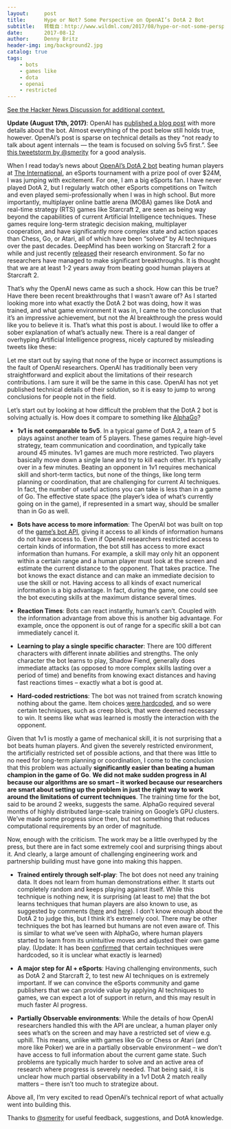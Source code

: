 ```yaml
---
layout:     post
title:      Hype or Not? Some Perspective on OpenAI’s DotA 2 Bot
subtitle:   转载自：http://www.wildml.com/2017/08/hype-or-not-some-perspective-on-openais-dota-2-bot/
date:       2017-08-12
author:     Denny Britz
header-img: img/background2.jpg
catalog: true
tags:
    - bots
    - games like
    - dota
    - openai
    - restricted
---
```


[See the Hacker News Discussion for additional context.](http://www.wildml.com/2017/08/hype-or-not-some-perspective-on-openais-dota-2-bot)

**Update (August 17th, 2017)**: OpenAI has [published a blog post](https://blog.openai.com/more-on-dota-2) with more details about the bot. Almost everything of the post below still holds true, however. OpenAI’s post is sparse on technical details as they “not ready to talk about agent internals — the team is focused on solving 5v5 first.”. See [this tweetstorm by @smerity](https://twitter.com/Smerity/status/897959187480625153) for a good analysis.

When I read today’s news about [OpenAI’s DotA 2 bot](https://blog.openai.com/dota-2) beating human players at [The International](http://www.dota2.com/international/overview), an eSports tournament with a prize pool of over $24M, I was jumping with excitement. For one, I am a big eSports fan. I have never played DotA 2, but I regularly watch other eSports competitions on Twitch and even played semi-professionally when I was in high school. But more importantly, multiplayer online battle arena (MOBA) games like DotA and real-time strategy (RTS) games like Starcraft 2, are seen as being way beyond the capabilities of current Artificial Intelligence techniques. These games require long-term strategic decision making, multiplayer cooperation, and have significantly more complex state and action spaces than Chess, Go, or Atari, all of which have been “solved” by AI techniques over the past decades. DeepMind has been working on Starcraft 2 for a while and just recently [released](https://deepmind.com/blog/deepmind-and-blizzard-open-starcraft-ii-ai-research-environment) their research environment. So far no researchers have managed to make significant breakthroughs. It is thought that we are at least 1-2 years away from beating good human players at Starcraft 2.

That’s why the OpenAI news came as such a shock. How can this be true? Have there been recent breakthroughs that I wasn’t aware of? As I started looking more into what exactly the DotA 2 bot was doing, how it was trained, and what game environment it was in, I came to the conclusion that it’s an impressive achievement, but not the AI breakthrough the press would like you to believe it is. That’s what this post is about. I would like to offer a sober explanation of what’s actually new. There is a real danger of overhyping Artificial Intelligence progress, nicely captured by misleading tweets like these:





Let me start out by saying that none of the hype or incorrect assumptions is the fault of OpenAI researchers. OpenAI has traditionally been very straightforward and explicit about the limitations of their research contributions. I am sure it will be the same in this case. OpenAI has not yet published technical details of their solution, so it is easy to jump to wrong conclusions for people not in the field.

Let’s start out by looking at how difficult the problem that the DotA 2 bot is solving actually is. How does it compare to something like [AlphaGo](https://en.wikipedia.org/wiki/AlphaGo)?

- **1v1 is not comparable to 5v5**. In a typical game of DotA 2, a team of 5 plays against another team of 5 players. These games require high-level strategy, team communication and coordination, and typically take around 45 minutes. 1v1 games are much more restricted. Two players basically move down a single lane and try to kill each other. It’s typically over in a few minutes. Beating an opponent in 1v1 requires mechanical skill and short-term tactics, but none of the things, like long term planning or coordination, that are challenging for current AI techniques. In fact, the number of useful actions you can take is less than in a game of Go. The effective state space (the player’s idea of what’s currently going on in the game), if represented in a smart way, should be smaller than in Go as well.

- **Bots have access to more information**: The OpenAI bot was built on top of the [game’s bot API](https://developer.valvesoftware.com/wiki/Dota_Bot_Scripting), giving it access to all kinds of information humans do not have access to. Even if OpenAI researchers restricted access to certain kinds of information, the bot still has access to more exact information than humans. For example, a skill may only hit an opponent within a certain range and a human player must look at the screen and estimate the current distance to the opponent. That takes practice. The bot knows the exact distance and can make an immediate decision to use the skill or not. Having access to all kinds of exact numerical information is a big advantage. In fact, during the game, one could see the bot executing skills at the maximum distance several times.

- **Reaction Times**: Bots can react instantly, human’s can’t. Coupled with the information advantage from above this is another big advantage. For example, once the opponent is out of range for a specific skill a bot can immediately cancel it. 

- **Learning to play a single specific character**: There are 100 different characters with different innate abilities and strengths. The only character the bot learns to play, Shadow Fiend, generally does immediate attacks (as opposed to more complex skills lasting over a period of time) and benefits from knowing exact distances and having fast reactions times – exactly what a bot is good at.

- **Hard-coded restrictions**: The bot was not trained from scratch knowing nothing about the game. Item choices [were hardcoded](https://news.ycombinator.com/item?id=15001521), and so were certain techniques, such as creep block, that were deemed necessary to win. It seems like what was learned is mostly the interaction with the opponent. 


Given that 1v1 is mostly a game of mechanical skill, it is not surprising that a bot beats human players. And given the severely restricted environment, the artificially restricted set of possible actions, and that there was little to no need for long-term planning or coordination, I come to the conclusion that this problem was actually **significantly easier than beating a human champion in the game of Go**. **We did not make sudden progress in AI because our algorithms are so smart – it worked because our researchers are smart about setting up the problem in just the right way to work around the limitations of current techniques**. The training time for the bot, said to be around 2 weeks, suggests the same. AlphaGo required several months of highly distributed large-scale training on Google’s GPU clusters. We’ve made some progress since then, but not something that reduces computational requirements by an order of magnitude.

Now, enough with the criticism. The work may be a little overhyped by the press, but there are in fact some extremely cool and surprising things about it. And clearly, a large amount of challenging engineering work and partnership building must have gone into making this happen.

- **Trained entirely through self-play**: The bot does not need any training data. It does not learn from human demonstrations either. It starts out completely random and keeps playing against itself. While this technique is nothing new, it is surprising (at least to me) that the bot learns techniques that human players are also known to use, as suggested by comments ([here](https://news.ycombinator.com/item?id=14996448) and [here](https://www.reddit.com/r/MachineLearning/comments/6t58ks/n_openai_bot_beat_best_dota_2_players_in_1v1_at/dli3zpp)). I don’t know enough about the DotA 2 to judge this, but I think it’s extremely cool. There may be other techniques the bot has learned but humans are not even aware of. This is similar to what we’ve seen with AlphaGo, where human players started to learn from its unintuitive moves and adjusted their own game play. (Update: It has been [confirmed](https://news.ycombinator.com/item?id=15001521) that certain techniques were hardcoded, so it is unclear what exactly is learned)

- **A major step for AI + eSports**: Having challenging environments, such as DotA 2 and Starcraft 2, to test new AI techniques on is extremely important. If we can convince the eSports community and game publishers that we can provide value by applying AI techniques to games, we can expect a lot of support in return, and this may result in much faster AI progress.

- **Partially Observable environments**: While the details of how OpenAI researchers handled this with the API are unclear, a human player only sees what’s on the screen and may have a restricted set of view e.g. uphill. This means, unlike with games like Go or Chess or Atari (and more like Poker) we are in a partially observable environment – we don’t have access to full information about the current game state. Such problems are typically much harder to solve and an active area of research where progress is severely needed. That being said, it is unclear how much partial observability in a 1v1 DotA 2 match really matters – there isn’t too much to strategize about.


Above all, I’m very excited to read OpenAI’s technical report of what actually went into building this.

Thanks to [@smerity](https://twitter.com/Smerity) for useful feedback, suggestions, and DotA knowledge.
